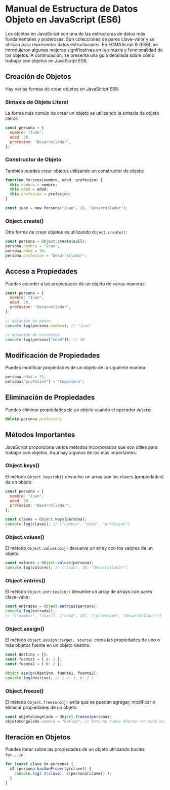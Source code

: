# Manual de Estructura de Datos Objeto en JavaScript (ES6)

Los objetos en JavaScript son una de las estructuras de datos más fundamentales y poderosas. Son colecciones de pares clave-valor y se utilizan para representar datos estructurados. En ECMAScript 6 (ES6), se introdujeron algunas mejoras significativas en la sintaxis y funcionalidad de los objetos. A continuación, se presenta una guía detallada sobre cómo trabajar con objetos en JavaScript ES6.

## Creación de Objetos

Hay varias formas de crear objetos en JavaScript ES6:

### Sintaxis de Objeto Literal

La forma más común de crear un objeto es utilizando la sintaxis de objeto literal:

```javascript
const persona = {
  nombre: "Juan",
  edad: 30,
  profesion: "Desarrollador",
};
```

### Constructor de Objeto

También puedes crear objetos utilizando un constructor de objeto:

```javascript
function Persona(nombre, edad, profesion) {
  this.nombre = nombre;
  this.edad = edad;
  this.profesion = profesion;
}

const juan = new Persona("Juan", 30, "Desarrollador");
```

### Object.create()

Otra forma de crear objetos es utilizando `Object.create()`:

```javascript
const persona = Object.create(null);
persona.nombre = "Juan";
persona.edad = 30;
persona.profesion = "Desarrollador";
```

## Acceso a Propiedades

Puedes acceder a las propiedades de un objeto de varias maneras:

```javascript
const persona = {
  nombre: "Juan",
  edad: 30,
  profesion: "Desarrollador",
};

// Notación de punto
console.log(persona.nombre); // "Juan"

// Notación de corchetes
console.log(persona["edad"]); // 30
```

## Modificación de Propiedades

Puedes modificar propiedades de un objeto de la siguiente manera:

```javascript
persona.edad = 31;
persona["profesion"] = "Ingeniero";
```

## Eliminación de Propiedades

Puedes eliminar propiedades de un objeto usando el operador `delete`:

```javascript
delete persona.profesion;
```

## Métodos Importantes

JavaScript proporciona varios métodos incorporados que son útiles para trabajar con objetos. Aquí hay algunos de los más importantes:

### Object.keys()

El método `Object.keys(obj)` devuelve un array con las claves (propiedades) de un objeto:

```javascript
const persona = {
  nombre: "Juan",
  edad: 30,
  profesion: "Desarrollador",
};

const claves = Object.keys(persona);
console.log(claves); // ["nombre", "edad", "profesion"]
```

### Object.values()

El método `Object.values(obj)` devuelve un array con los valores de un objeto:

```javascript
const valores = Object.values(persona);
console.log(valores); // ["Juan", 30, "Desarrollador"]
```

### Object.entries()

El método `Object.entries(obj)` devuelve un array de arrays con pares clave-valor:

```javascript
const entradas = Object.entries(persona);
console.log(entradas);
// [["nombre", "Juan"], ["edad", 30], ["profesion", "Desarrollador"]]
```

### Object.assign()

El método `Object.assign(target, source)` copia las propiedades de uno o más objetos fuente en un objeto destino:

```javascript
const destino = {};
const fuente1 = { a: 1 };
const fuente2 = { b: 2 };

Object.assign(destino, fuente1, fuente2);
console.log(destino); // { a: 1, b: 2 }
```

### Object.freeze()

El método `Object.freeze(obj)` evita que se puedan agregar, modificar o eliminar propiedades de un objeto:

```javascript
const objetoCongelado = Object.freeze(persona);
objetoCongelado.nombre = "Carlos"; // Esto no tiene efecto (en modo estricto, lanza un error)
```

## Iteración en Objetos

Puedes iterar sobre las propiedades de un objeto utilizando bucles `for...in`:

```javascript
for (const clave in persona) {
  if (persona.hasOwnProperty(clave)) {
    console.log(`${clave}: ${persona[clave]}`);
  }
}
```
